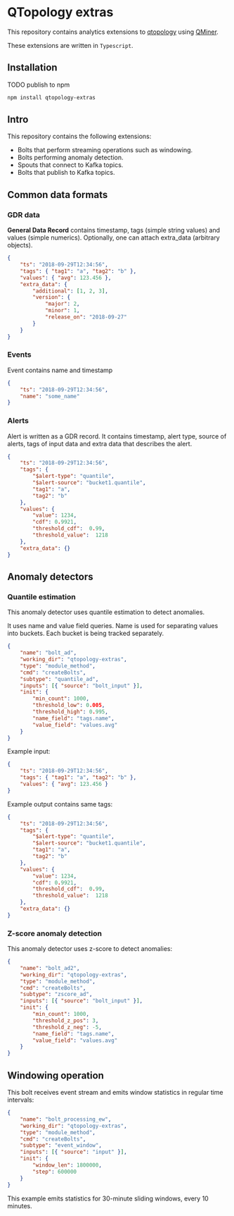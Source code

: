 # QTopology extras

This repository contains analytics extensions to [qtopology](https://github.com/qminer/qtopology) using [QMiner](https://github.com/qminer/qminer).

These extensions are written in `Typescript`.

## Installation

TODO publish to npm

`````````````bash
npm install qtopology-extras
`````````````

## Intro

This repository contains the following extensions:

- Bolts that perform streaming operations such as windowing.
- Bolts performing anomaly detection.
- Spouts that connect to Kafka topics.
- Bolts that publish to Kafka topics.

## Common data formats

### GDR data

**General Data Record** contains timestamp, tags (simple string values) and values (simple numerics). Optionally, one can attach extra_data (arbitrary objects).

```json
{
    "ts": "2018-09-29T12:34:56",
    "tags": { "tag1": "a", "tag2": "b" },
    "values": { "avg": 123.456 },
    "extra_data": {
        "additional": [1, 2, 3],
        "version": {
            "major": 2,
            "minor": 1,
            "release_on": "2018-09-27"
        }
    }
}
```

### Events

Event contains name and timestamp

```json
{
    "ts": "2018-09-29T12:34:56",
    "name": "some_name"
}
```

### Alerts

Alert is written as a GDR record. It contains timestamp, alert type, source of alerts, tags of input data and extra data that describes the alert.

```json
{
    "ts": "2018-09-29T12:34:56",
    "tags": {
        "$alert-type": "quantile",
        "$alert-source": "bucket1.quantile",
        "tag1": "a",
        "tag2": "b"
    },
    "values": {
        "value": 1234,
        "cdf": 0.9921,
        "threshold_cdf":  0.99,
        "threshold_value":  1218
    },
    "extra_data": {}
}
```

## Anomaly detectors

### Quantile estimation

This anomaly detector uses quantile estimation to detect anomalies.

It uses name and value field queries. Name is used for separating values into buckets. Each bucket is being tracked separately.

```json
{
    "name": "bolt_ad",
    "working_dir": "qtopology-extras",
    "type": "module_method",
    "cmd": "createBolts",
    "subtype": "quantile_ad",
    "inputs": [{ "source": "bolt_input" }],
    "init": {
        "min_count": 1000,
        "threshold_low": 0.005,
        "threshold_high": 0.995,
        "name_field": "tags.name",
        "value_field": "values.avg"
    }
}
```

Example input:

```json
{
    "ts": "2018-09-29T12:34:56",
    "tags": { "tag1": "a", "tag2": "b" },
    "values": { "avg": 123.456 }
}
```

Example output contains same tags:

```json
{
    "ts": "2018-09-29T12:34:56",
    "tags": {
        "$alert-type": "quantile",
        "$alert-source": "bucket1.quantile",
        "tag1": "a",
        "tag2": "b"
    },
    "values": {
        "value": 1234,
        "cdf": 0.9921,
        "threshold_cdf":  0.99,
        "threshold_value":  1218
    },
    "extra_data": {}
}
```

### Z-score anomaly detection

This anomaly detector uses z-score to detect anomalies:

```json
{
    "name": "bolt_ad2",
    "working_dir": "qtopology-extras",
    "type": "module_method",
    "cmd": "createBolts",
    "subtype": "zscore_ad",
    "inputs": [{ "source": "bolt_input" }],
    "init": {
        "min_count": 1000,
        "threshold_z_pos": 3,
        "threshold_z_neg": -5,
        "name_field": "tags.name",
        "value_field": "values.avg"
    }
}
```

## Windowing operation

This bolt receives event stream and emits window statistics in regular time intervals:

```json
{
    "name": "bolt_processing_ew",
    "working_dir": "qtopology-extras",
    "type": "module_method",
    "cmd": "createBolts",
    "subtype": "event_window",
    "inputs": [{ "source": "input" }],
    "init": {
        "window_len": 1800000,
        "step": 600000
    }
}
```

This example emits statistics for 30-minute sliding windows, every 10 minutes.
